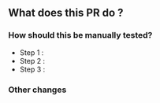 <!--
  Thank you for submitting a Pull Request. Please:
    - Read our CONTRIBUTING guidelines.
      https://github.com/kuzzleio/kuzzle/blob/master/CONTRIBUTING.md
    - Associate an issue with the Pull Request.
    - IMPORTANT - Add the corresponding "changelog:xxx" label to your PR.
-->

<!--- This template is optional. -->

## What does this PR do ?

<!--
  Please include a summary of the change, relevant motivation and context.
  Also, list any dependencies that are required for this change.
-->

### How should this be manually tested?

<!--
  Please describe your test configuration, the tests ran to verify your changes
  And give us instructions on how to reproduce them.
-->
  - Step 1 :
  - Step 2 :
  - Step 3 :

### Other changes

<!--
  Please outline any changes not directly linked to the main issue, but made because of it.
  For instance: on-the-fly fixes, dependencies updates and so on.
-->